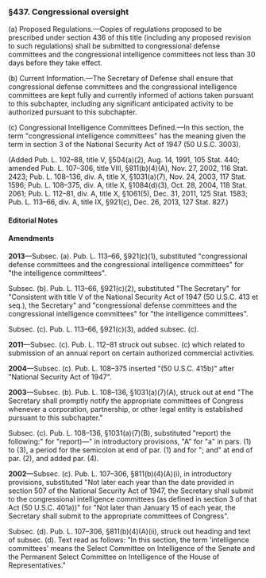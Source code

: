 ### §437. Congressional oversight ###

(a) Proposed Regulations.—Copies of regulations proposed to be prescribed under section 436 of this title (including any proposed revision to such regulations) shall be submitted to congressional defense committees and the congressional intelligence committees not less than 30 days before they take effect.

(b) Current Information.—The Secretary of Defense shall ensure that congressional defense committees and the congressional intelligence committees are kept fully and currently informed of actions taken pursuant to this subchapter, including any significant anticipated activity to be authorized pursuant to this subchapter.

(c) Congressional Intelligence Committees Defined.—In this section, the term "congressional intelligence committees" has the meaning given the term in section 3 of the National Security Act of 1947 (50 U.S.C. 3003).

(Added Pub. L. 102–88, title V, §504(a)(2), Aug. 14, 1991, 105 Stat. 440; amended Pub. L. 107–306, title VIII, §811(b)(4)(A), Nov. 27, 2002, 116 Stat. 2423; Pub. L. 108–136, div. A, title X, §1031(a)(7), Nov. 24, 2003, 117 Stat. 1596; Pub. L. 108–375, div. A, title X, §1084(d)(3), Oct. 28, 2004, 118 Stat. 2061; Pub. L. 112–81, div. A, title X, §1061(5), Dec. 31, 2011, 125 Stat. 1583; Pub. L. 113–66, div. A, title IX, §921(c), Dec. 26, 2013, 127 Stat. 827.)

#### **Editorial Notes** ####

#### Amendments ####

**2013**—Subsec. (a). Pub. L. 113–66, §921(c)(1), substituted "congressional defense committees and the congressional intelligence committees" for "the intelligence committees".

Subsec. (b). Pub. L. 113–66, §921(c)(2), substituted "The Secretary" for "Consistent with title V of the National Security Act of 1947 (50 U.S.C. 413 et seq.), the Secretary" and "congressional defense committees and the congressional intelligence committees" for "the intelligence committees".

Subsec. (c). Pub. L. 113–66, §921(c)(3), added subsec. (c).

**2011**—Subsec. (c). Pub. L. 112–81 struck out subsec. (c) which related to submission of an annual report on certain authorized commercial activities.

**2004**—Subsec. (c). Pub. L. 108–375 inserted "(50 U.S.C. 415b)" after "National Security Act of 1947".

**2003**—Subsec. (b). Pub. L. 108–136, §1031(a)(7)(A), struck out at end "The Secretary shall promptly notify the appropriate committees of Congress whenever a corporation, partnership, or other legal entity is established pursuant to this subchapter."

Subsec. (c). Pub. L. 108–136, §1031(a)(7)(B), substituted "report) the following:" for "report)—" in introductory provisions, "A" for "a" in pars. (1) to (3), a period for the semicolon at end of par. (1) and for "; and" at end of par. (2), and added par. (4).

**2002**—Subsec. (c). Pub. L. 107–306, §811(b)(4)(A)(i), in introductory provisions, substituted "Not later each year than the date provided in section 507 of the National Security Act of 1947, the Secretary shall submit to the congressional intelligence committees (as defined in section 3 of that Act (50 U.S.C. 401a))" for "Not later than January 15 of each year, the Secretary shall submit to the appropriate committees of Congress".

Subsec. (d). Pub. L. 107–306, §811(b)(4)(A)(ii), struck out heading and text of subsec. (d). Text read as follows: "In this section, the term 'intelligence committees' means the Select Committee on Intelligence of the Senate and the Permanent Select Committee on Intelligence of the House of Representatives."